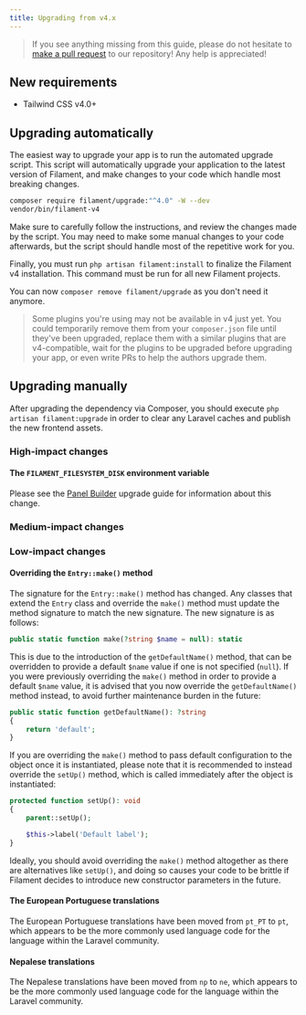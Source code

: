 ```yaml
---
title: Upgrading from v4.x
---
```


> If you see anything missing from this guide, please do not hesitate to [make a pull request](https://github.com/filamentphp/filament/edit/4.x/packages/infolists/docs/10-upgrade-guide.md) to our repository! Any help is appreciated!

## New requirements

- Tailwind CSS v4.0+

## Upgrading automatically

The easiest way to upgrade your app is to run the automated upgrade script. This script will automatically upgrade your application to the latest version of Filament, and make changes to your code which handle most breaking changes.

```bash
composer require filament/upgrade:"^4.0" -W --dev
vendor/bin/filament-v4
```

Make sure to carefully follow the instructions, and review the changes made by the script. You may need to make some manual changes to your code afterwards, but the script should handle most of the repetitive work for you.

Finally, you must run `php artisan filament:install` to finalize the Filament v4 installation. This command must be run for all new Filament projects.

You can now `composer remove filament/upgrade` as you don't need it anymore.

> Some plugins you're using may not be available in v4 just yet. You could temporarily remove them from your `composer.json` file until they've been upgraded, replace them with a similar plugins that are v4-compatible, wait for the plugins to be upgraded before upgrading your app, or even write PRs to help the authors upgrade them.

## Upgrading manually

After upgrading the dependency via Composer, you should execute `php artisan filament:upgrade` in order to clear any Laravel caches and publish the new frontend assets.

### High-impact changes

#### The `FILAMENT_FILESYSTEM_DISK` environment variable

Please see the [Panel Builder](../panels/upgrade-guide#the-filament_filesystem_disk-environment-variable) upgrade guide for information about this change.

### Medium-impact changes

### Low-impact changes

#### Overriding the `Entry::make()` method

The signature for the `Entry::make()` method has changed. Any classes that extend the `Entry` class and override the `make()` method must update the method signature to match the new signature. The new signature is as follows:

```php
public static function make(?string $name = null): static
```

This is due to the introduction of the `getDefaultName()` method, that can be overridden to provide a default `$name` value if one is not specified (`null`). If you were previously overriding the `make()` method in order to provide a default `$name` value, it is advised that you now override the `getDefaultName()` method instead, to avoid further maintenance burden in the future:

```php
public static function getDefaultName(): ?string
{
    return 'default';
}
```

If you are overriding the `make()` method to pass default configuration to the object once it is instantiated, please note that it is recommended to instead override the `setUp()` method, which is called immediately after the object is instantiated:

```php
protected function setUp(): void
{
    parent::setUp();

    $this->label('Default label');
}
```

Ideally, you should avoid overriding the `make()` method altogether as there are alternatives like `setUp()`, and doing so causes your code to be brittle if Filament decides to introduce new constructor parameters in the future.

#### The European Portuguese translations

The European Portuguese translations have been moved from `pt_PT` to `pt`, which appears to be the more commonly used language code for the language within the Laravel community.

#### Nepalese translations

The Nepalese translations have been moved from `np` to `ne`, which appears to be the more commonly used language code for the language within the Laravel community.
